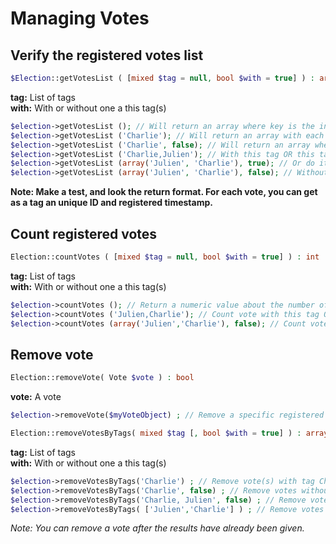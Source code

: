 # Managing Votes

## Verify the registered votes list
```php
$Election::getVotesList ( [mixed $tag = null, bool $with = true] ) : array
```
**tag:** List of tags   
**with:** With or without one a this tag(s)   

```php
$election->getVotesList (); // Will return an array where key is the internal numeric vote_id and value an other array like your input.   
$election->getVotesList ('Charlie'); // Will return an array with each vote with this tag.   
$election->getVotesList ('Charlie', false); // Will return an array where each vote without this tag.   
$election->getVotesList ('Charlie,Julien'); // With this tag OR this tag   
$election->getVotesList (array('Julien', 'Charlie'), true); // Or do it like this   
$election->getVotesList (array('Julien', 'Charlie'), false); // Without this tag AND without this tag ...   
```

__Note: Make a test, and look the return format. For each vote, you can get as a tag an unique ID and registered timestamp.__


## Count registered votes

```php
Election::countVotes ( [mixed $tag = null, bool $with = true] ) : int
```
**tag:** List of tags   
**with:** With or without one a this tag(s)    

```php
$election->countVotes (); // Return a numeric value about the number of registered votes.  
$election->countVotes ('Julien,Charlie'); // Count vote with this tag OR this tag.   
$election->countVotes (array('Julien','Charlie'), false); // Count vote without this tag AND without this tag.   
```


## Remove vote
```php
Election::removeVote( Vote $vote ) : bool
```
**vote:** A vote      

```php
$election->removeVote($myVoteObject) ; // Remove a specific registered Vote.
```



```php
Election::removeVotesByTags( mixed $tag [, bool $with = true] ) : array
```
**tag:** List of tags   
**with:** With or without one a this tag(s)    

```php
$election->removeVotesByTags('Charlie') ; // Remove vote(s) with tag Charlie
$election->removeVotesByTags('Charlie', false) ; // Remove votes without tag Charlie
$election->removeVotesByTags('Charlie, Julien', false) ; // Remove votes without tag Charlie AND without tag Julien.
$election->removeVotesByTags( ['Julien','Charlie'] ) ; // Remove votes with tag Charlie OR with tag Julien.
```

_Note: You can remove a vote after the results have already been given._  